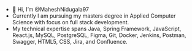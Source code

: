 - 👋 Hi, I’m @MaheshNidugala97
-  Currently I am pursuing my masters degree in Applied Computer Science with focus on full stack development.
-  My technical expertise spans Java, Spring Framework, JavaScript, React.js, MySQL, PostgreSQL, Figma, Git, Docker, Jenkins, Postman, Swagger, HTML5, CSS, Jira, and 
   Confluence.

